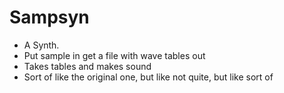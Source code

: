 # Sampsyn
- A Synth.
- Put sample in get a file with wave tables out
- Takes tables and makes sound
- Sort of like the original one, but like not quite, but like sort of
